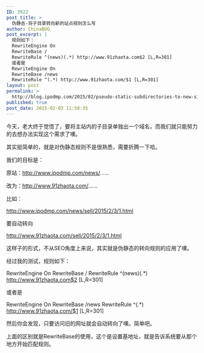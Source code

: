 ```yaml
---
ID: 3922
post_title: >
  伪静态-将子目录转向新的站点规则怎么写
author: ChinaBUG
post_excerpt: |
  规则如下：
  RewriteEngine On
  RewriteBase /
  RewriteRule ^(news)(.*) http://www.91zhaota.com$2 [L,R=301]
  或者是
  RewriteEngine On
  RewriteBase /news
  RewriteRule ^(.*) http://www.91zhaota.com/$1 [L,R=301]
layout: post
permalink: >
  http://blog.ipodmp.com/2015/02/pseudo-static-subdirectories-to-new-site-rules-how-to-write.html
published: true
post_date: 2015-02-03 11:50:35
---
```

今天，老大终于觉悟了，要将主站内的子目录单独出一个域名，而我们就只能努力的去想办法实现这个需求了噢。

其实挺简单的，就是对伪静态规则不是很熟悉，需要折腾一下哈。

我们的目标是：

原站：http://www.ipodmp.com/news/......

改为：http://www.91zhaota.com/......

比如：

http://www.ipodmp.com/news/sell/2015/2/3/1.html

要自动转向

http://www.91zhaota.com/sell/2015/2/3/1.html

这样子的形式，不从SEO角度上来说，其实就是伪静态的转向规则的应用了噢。

经过我的测试，规则如下：

RewriteEngine On
RewriteBase /
RewriteRule ^(news)(.*) http://www.91zhaota.com$2 [L,R=301]

或者是

RewriteEngine On
RewriteBase /news
RewriteRule ^(.*) http://www.91zhaota.com/$1 [L,R=301]

然后你会发现，只要访问旧的网址就会自动转向了噢。简单吧。

上面的区别就是RewriteBase的使用，这个是设置基地址，就是告诉系统要从那个地方开始匹配规则。
